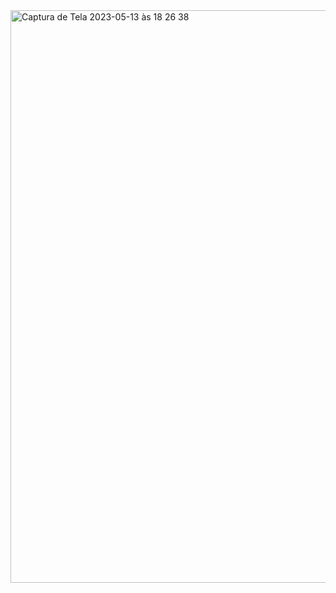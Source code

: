 <img width="916" alt="Captura de Tela 2023-05-13 às 18 26 38" src="https://github.com/marikenupp/tinkercad/assets/84158952/3abc7513-17fa-4b0d-a23b-a5fee780dec4">
